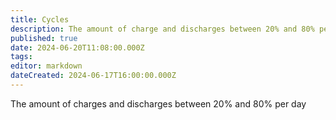 ```yaml
---
title: Cycles
description: The amount of charge and discharges between 20% and 80% per day
published: true
date: 2024-06-20T11:08:00.000Z
tags: 
editor: markdown
dateCreated: 2024-06-17T16:00:00.000Z
---
```


The amount of charges and discharges between 20% and 80% per day
